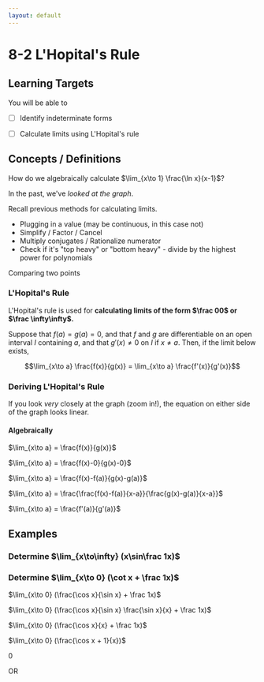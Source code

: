 ```yaml
---
layout: default
---
```


# 8-2 L'Hopital's Rule

## Learning Targets

You will be able to
- [ ] Identify indeterminate forms
- [ ] Calculate limits using L'Hopital's rule


## Concepts / Definitions

How do we algebraically calculate $\lim_{x\to 1} \frac{\ln x}{x-1}$?

In the past, we've _looked at the graph_.

Recall previous methods for calculating limits.

- Plugging in a value (may be continuous, in this case not)
- Simplify / Factor / Cancel
- Multiply conjugates / Rationalize numerator
- Check if it's "top heavy" or "bottom heavy" - divide by the highest power for polynomials

Comparing two points

### L'Hopital's Rule

L'Hopital's rule is used for **calculating limits of the form $\frac 00$ or $\frac \infty\infty$.**

Suppose that $f(a) = g(a) = 0$, and that $f$ and $g$ are differentiable on an open interval $I$ containing $a$, and that $g'(x) \neq 0$ on $I$ if $x \neq a$. Then, if the limit below exists,

$$\lim_{x\to a} \frac{f(x)}{g(x)} = \lim_{x\to a} \frac{f'(x)}{g'(x)}$$

### Deriving L'Hopital's Rule

If you look _very_ closely at the graph (zoom in!), the equation on either side of the graph looks linear.

#### Algebraically

$\lim_{x\to a} = \frac{f(x)}{g(x)}$

$\lim_{x\to a} = \frac{f(x)-0}{g(x)-0}$

$\lim_{x\to a} = \frac{f(x)-f(a)}{g(x)-g(a)}$

$\lim_{x\to a} = \frac{\frac{f(x)-f(a)}{x-a}}{\frac{g(x)-g(a)}{x-a}}$

$\lim_{x\to a} = \frac{f'(a)}{g'(a)}$

## Examples

### Determine $\lim_{x\to\infty} (x\sin\frac 1x)$



### Determine $\lim_{x\to 0} (\cot x + \frac 1x)$

$\lim_{x\to 0} (\frac{\cos x}{\sin x} + \frac 1x)$

$\lim_{x\to 0} (\frac{\cos x}{\sin x} \frac{\sin x}{x} + \frac 1x)$

$\lim_{x\to 0} (\frac{\cos x}{x} + \frac 1x)$

$\lim_{x\to 0} (\frac{\cos x + 1}{x})$

$0$

OR

<!--TODO-->
